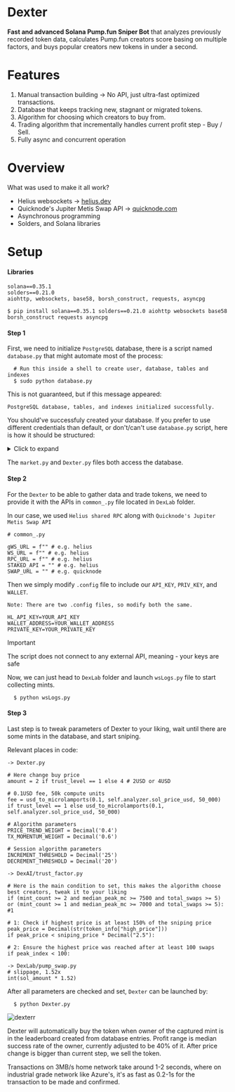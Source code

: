 # Dexter

**Fast and advanced Solana Pump.fun Sniper Bot** that analyzes previously recorded token data, calculates Pump.fun creators score basing on multiple factors, and buys popular creators new tokens in under a second.  

# Features

1. Manual transaction building -> No API, just ultra-fast optimized transactions.
2. Database that keeps tracking new, stagnant or migrated tokens.
3. Algorithm for choosing which creators to buy from.
4. Trading algorithm that incrementally handles current profit step - Buy / Sell.
5. Fully async and concurrent operation

# Overview

What was used to make it all work?
- Helius websockets -> [helius.dev](https://www.helius.dev)
- Quicknode's Jupiter Metis Swap API -> [quicknode.com](https://www.quicknode.com)
- Asynchronous programming
- Solders, and Solana libraries

# Setup

<h4>Libraries</h4>

```
solana==0.35.1
solders==0.21.0
aiohttp, websockets, base58, borsh_construct, requests, asyncpg

$ pip install solana==0.35.1 solders==0.21.0 aiohttp websockets base58 borsh_construct requests asyncpg
```

<h4>Step 1</h4>

First, we need to initialize `PostgreSQL` database, there is a script named `database.py` that might automate most of the process:

```
  # Run this inside a shell to create user, database, tables and indexes
  $ sudo python database.py
```

This is not guaranteed, but if this message appeared:

`PostgreSQL database, tables, and indexes initialized successfully.`

You should've successfuly created your database.
If you prefer to use different credentials than default, or don't/can't use `database.py` script, here is how it should be structured:

<details>
<summary>Click to expand</summary>

  ```
  mints (
          mint_id TEXT PRIMARY KEY,
          name TEXT,
          symbol TEXT,
          owner TEXT,
          market_cap DOUBLE PRECISION,
          price_history TEXT,
          price_usd DOUBLE PRECISION,
          liquidity DOUBLE PRECISION,
          open_price DOUBLE PRECISION,
          high_price DOUBLE PRECISION,
          low_price DOUBLE PRECISION,
          current_price DOUBLE PRECISION,
          age DOUBLE PRECISION DEFAULT 0,
          tx_counts TEXT,
          volume TEXT,
          holders TEXT,
          mint_sig TEXT,
          bonding_curve TEXT,
          created INT,
          timestamp TIMESTAMP DEFAULT CURRENT_TIMESTAMP
      );
  
  stagnant_mints (
          mint_id TEXT PRIMARY KEY,
          name TEXT,
          symbol TEXT,
          owner TEXT,
          holders TEXT,
          price_history TEXT,
          tx_counts TEXT,
          volume TEXT,
          peak_price_change DOUBLE PRECISION,
          peak_market_cap DOUBLE PRECISION,
          final_market_cap DOUBLE PRECISION,
          final_ohlc TEXT,
          mint_sig TEXT,
          bonding_curve TEXT,
          slot_delay TEXT,
          timestamp TIMESTAMP DEFAULT CURRENT_TIMESTAMP
      );
  ```

</details>

The `market.py` and `Dexter.py` files both access the database.

<h4>Step 2</h4>

For the `Dexter` to be able to gather data and trade tokens, we need to provide it with the APIs in `common_.py` file located in `DexLab` folder.

In our case, we used `Helius shared RPC` along with `Quicknode's Jupiter Metis Swap API`

```
# common_.py

gWS_URL = f"" # e.g. helius
WS_URL = f"" # e.g. helius
RPC_URL = f"" # e.g. helius
STAKED_API = "" # e.g. helius
SWAP_URL = "" # e.g. quicknode
```

Then we simply modify `.config` file to include our `API_KEY`, `PRIV_KEY`, and `WALLET`.

`Note: There are two .config files, so modify both the same.`

```
HL_API_KEY=YOUR_API_KEY
WALLET_ADDRESS=YOUR_WALLET_ADDRESS
PRIVATE_KEY=YOUR_PRIVATE_KEY
```

> [!IMPORTANT]
> The script does not connect to any external API, meaning - your keys are safe

Now, we can just head to `DexLab` folder and launch `wsLogs.py` file to start collecting mints.

```
  $ python wsLogs.py
```

<h4>Step 3</h4>

Last step is to tweak parameters of Dexter to your liking, wait until there are some mints in the database, and start sniping.

Relevant places in code:

```
-> Dexter.py

# Here change buy price
amount = 2 if trust_level == 1 else 4 # 2USD or 4USD

# 0.1USD fee, 50k compute units
fee = usd_to_microlamports(0.1, self.analyzer.sol_price_usd, 50_000) if trust_level == 1 else usd_to_microlamports(0.1, self.analyzer.sol_price_usd, 50_000)

# Algorithm parameters
PRICE_TREND_WEIGHT = Decimal('0.4')
TX_MOMENTUM_WEIGHT = Decimal('0.6')

# Session algorithm parameters
INCREMENT_THRESHOLD = Decimal('25')
DECREMENT_THRESHOLD = Decimal('20')

-> DexAI/trust_factor.py

# Here is the main condition to set, this makes the algorithm choose best creators, tweak it to your liking
if (mint_count >= 2 and median_peak_mc >= 7500 and total_swaps >= 5) or (mint_count >= 1 and median_peak_mc >= 7000 and total_swaps >= 5): #1

# 1: Check if highest price is at least 150% of the sniping price
peak_price = Decimal(str(token_info["high_price"]))
if peak_price < sniping_price * Decimal("2.5"):

# 2: Ensure the highest price was reached after at least 100 swaps
if peak_index < 100:

-> DexLab/pump_swap.py
# slippage, 1.52x
int(sol_amount * 1.52)
```

After all parameters are checked and set, `Dexter` can be launched by:

```
  $ python Dexter.py
```

![dexterr](https://github.com/user-attachments/assets/18b25e1f-07c2-4278-b025-0c03f2f6cafd)

Dexter will automatically buy the token when owner of the captured mint is in the leaderboard created from database entries.
Profit range is median success rate of the owner, currently adjusted to be 40% of it.
After price change is bigger than current step, we sell the token.

Transactions on 3MB/s home network take around 1-2 seconds, where on industrial grade network like Azure's, it's as fast as 0.2-1s for the transaction to be made and confirmed.
